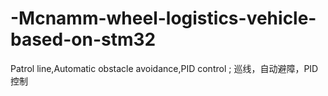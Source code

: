 # -Mcnamm-wheel-logistics-vehicle-based-on-stm32
Patrol line,Automatic obstacle avoidance,PID control ; 巡线，自动避障，PID控制
